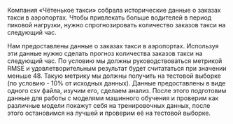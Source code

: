 Компания «Чётенькое такси» собрала исторические данные о заказах такси в аэропортах. Чтобы привлекать больше водителей в период пиковой нагрузки, нужно спрогнозировать количество заказов такси на следующий час.

Нам предоставлены данные о заказах такси в аэропортах. Используя эти данные нужно сделать прогноз количества заказов такси на следующий час. По условию мы должны руководствоваться метрикой RMSE и удовлетворительным результат будет считататься при значении меньше 48. Такую метрику мы должны получить на тестовой выборке (по условию - 10% от исходных данных). Данные предоставлены в виде одного csv файла, изучим его, сделаем анализ. После этого подготовим данные для работы с моделями машинного обучения и проверим как различные модели покажут себя на тренировочных данных, после этого остановимся на лучшей и проверим её на тестовой выборке.